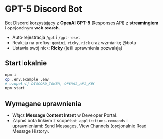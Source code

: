 # GPT-5 Discord Bot

Bot Discord korzystający z **OpenAI GPT-5** (Responses API) z **streamingiem** i opcjonalnym **web search**.
- Auto-rejestracja `/gpt` i `/gpt-reset`
- Reakcja na prefixy: `gemini`, `ricky`, `rick` oraz wzmiankę @bota
- Ustawia swój nick: **Ricky** (jeśli uprawnienia pozwalają)

## Start lokalnie
```bash
npm i
cp .env.example .env
# uzupełnij DISCORD_TOKEN, OPENAI_API_KEY
npm start
```

## Wymagane uprawnienia
- Włącz **Message Content Intent** w Developer Portal.
- Zaproś bota linkiem z scope `bot applications.commands` i uprawnieniami: Send Messages, View Channels (opcjonalnie Read Message History).
